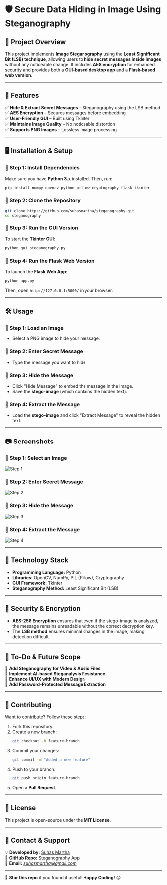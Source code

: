 # 🛡️ Secure Data Hiding in Image Using Steganography

## 📜 Project Overview
This project implements **Image Steganography** using the **Least Significant Bit (LSB) technique**, allowing users to **hide secret messages inside images** without any noticeable change. It includes **AES encryption** for enhanced security and provides both a **GUI-based desktop app** and a **Flask-based web version**.

---

## 🎯 **Features**
✅ **Hide & Extract Secret Messages** – Steganography using the LSB method  
✅ **AES Encryption** – Secures messages before embedding  
✅ **User-Friendly GUI** – Built using Tkinter   
✅ **Maintains Image Quality** – No noticeable distortion  
✅ **Supports PNG Images** – Lossless image processing  

---

## 🖥️ **Installation & Setup**
### **🔹 Step 1: Install Dependencies**
Make sure you have **Python 3.x** installed. Then, run:  
```bash
pip install numpy opencv-python pillow cryptography flask tkinter
```

### **🔹 Step 2: Clone the Repository**
```bash
git clone https://github.com/suhasmartha/steganography.git
cd steganography
```

### **🔹 Step 3: Run the GUI Version**
To start the **Tkinter GUI**:
```bash
python gui_steganography.py
```

### **🔹 Step 4: Run the Flask Web Version**
To launch the **Flask Web App**:
```bash
python app.py
```
Then, open `http://127.0.0.1:5000/` in your browser.

---

## 🛠️ **Usage**
### **📌 Step 1: Load an Image**
- Select a PNG image to hide your message.

### **📌 Step 2: Enter Secret Message**
- Type the message you want to hide.

### **📌 Step 3: Hide the Message**
- Click "Hide Message" to embed the message in the image.
- Save the **stego-image** (which contains the hidden text).

### **📌 Step 4: Extract the Message**
- Load the **stego-image** and click "Extract Message" to reveal the hidden text.

---

## 📷 **Screenshots**
### 🔹 **Step 1: Select an Image**
![Step 1](https://via.placeholder.com/400x250?text=Select+Image)

### 🔹 **Step 2: Enter Secret Message**
![Step 2](https://via.placeholder.com/400x250?text=Enter+Secret+Message)

### 🔹 **Step 3: Hide the Message**
![Step 3](https://via.placeholder.com/400x250?text=Hide+Message)

### 🔹 **Step 4: Extract the Message**
![Step 4](https://via.placeholder.com/400x250?text=Extract+Message)

---

## 📜 **Technology Stack**
- **Programming Language:** Python
- **Libraries:** OpenCV, NumPy, PIL (Pillow), Cryptography
- **GUI Framework:** Tkinter
- **Steganography Method:** Least Significant Bit (LSB)

---

## 🔐 **Security & Encryption**
- **AES-256 Encryption** ensures that even if the stego-image is analyzed, the message remains unreadable without the correct decryption key.
- The **LSB method** ensures minimal changes in the image, making detection difficult.

---

## 📌 **To-Do & Future Scope**
🔹 **Add Steganography for Video & Audio Files**  
🔹 **Implement AI-based Steganalysis Resistance**  
🔹 **Enhance UI/UX with Modern Design**  
🔹 **Add Password-Protected Message Extraction**  

---

## 🤝 **Contributing**
Want to contribute? Follow these steps:
1. Fork this repository.
2. Create a new branch:
   ```bash
   git checkout -b feature-branch
   ```
3. Commit your changes:
   ```bash
   git commit -m "Added a new feature"
   ```
4. Push to your branch:
   ```bash
   git push origin feature-branch
   ```
5. Open a **Pull Request**.

---

## 📝 **License**
This project is open-source under the **MIT License**.

---

## 📩 **Contact & Support**
💡 **Developed by:** [Suhas Martha](https://github.com/suhasmartha)  
📌 **GitHub Repo:** [Steganography App](https://github.com/suhasmartha/steganography)  
📧 **Email:** *suhasmartha@gmail.com*  

---

🚀 **Star this repo** if you found it useful! **Happy Coding!** 😊  
